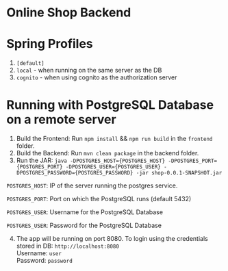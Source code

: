 # Online Shop Backend

# Spring Profiles

1. `[default]`
2. `local` - when running on the same server as the DB
3. `cognito` - when using cognito as the authorization server

# Running with PostgreSQL Database on a remote server

1. Build the Frontend: Run `npm install` && `npm run build` in the `frontend` folder.
2. Build the Backend: Run `mvn clean package` in the backend folder.
3. Run the JAR:
`java -DPOSTGRES_HOST={POSTGRES_HOST} -DPOSTGRES_PORT={POSTGRES_PORT} -DPOSTGRES_USER={POSTGRES_USER} -DPOSTGRES_PASSWORD={POSTGRES_PASSWORD} -jar shop-0.0.1-SNAPSHOT.jar`

`POSTGRES_HOST`: IP of the server running the postgres service.

`POSTGRES_PORT`: Port on which the PostgreSQL runs  (default 5432)

`POSTGRES_USER`: Username for the PostgreSQL Database

`POSTGRES_USER`: Password for the PostgreSQL Database

4. The app will be running on port 8080. To login using the credentials stored in DB:
`http://localhost:8080`  
Username: `user`  
Password: `password`  